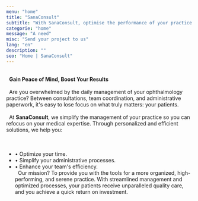 ```yaml
---
menu: "home"
title: "SanaConsult"
subtitle: "With SanaConsult, optimise the performance of your practice by drawing on our unique expertise and offering a unique experience to your team and your patients."
categorie: "home"
message: "A need"
misc: "Send your project to us"
lang: "en"
description: ""
seo: "Home | SanaConsult"
---
```

\
&nbsp;
**Gain Peace of Mind, Boost Your Results**
\
\
&nbsp;
Are you overwhelmed by the daily management of your ophthalmology practice? Between consultations, team coordination, and administrative paperwork, it's easy to lose focus on what truly matters: your patients.
\
\
&nbsp;
At **SanaConsult**, we simplify the management of your practice so you can refocus on your medical expertise. Through personalized and efficient solutions, we help you:
\
\
&nbsp;
- •	Optimize your time.
- •	Simplify your administrative processes.
- •	Enhance your team's efficiency.
\
&nbsp;
Our mission? To provide you with the tools for a more organized, high-performing, and serene practice. With streamlined management and optimized processes, your patients receive unparalleled quality care, and you achieve a quick return on investment.
